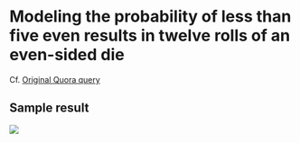 Modeling the probability of less than five even results in twelve rolls of an even-sided die
====

Cf. [Original Quora query](https://www.quora.com/A-fair-die-will-be-rolled-twelve-times-what-is-the-probability-that-an-even-number-is-rolled-less-than-five-times)

Sample result
----

![](https://github.com/drbitboy/twelverolls/twelverolls_sample.png)
